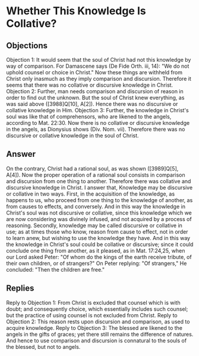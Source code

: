 # Whether This Knowledge Is Collative?
## Objections
Objection 1: It would seem that the soul of Christ had not this knowledge by way of comparison. For Damascene says (De Fide Orth. iii, 14): "We do not uphold counsel or choice in Christ." Now these things are withheld from Christ only inasmuch as they imply comparison and discursion. Therefore it seems that there was no collative or discursive knowledge in Christ.
Objection 2: Further, man needs comparison and discursion of reason in order to find out the unknown. But the soul of Christ knew everything, as was said above ([3988]Q[10], A[2]). Hence there was no discursive or collative knowledge in Him.
Objection 3: Further, the knowledge in Christ's soul was like that of comprehensors, who are likened to the angels, according to Mat. 22:30. Now there is no collative or discursive knowledge in the angels, as Dionysius shows (Div. Nom. vii). Therefore there was no discursive or collative knowledge in the soul of Christ.
## Answer
On the contrary, Christ had a rational soul, as was shown ([3989]Q[5], A[4]). Now the proper operation of a rational soul consists in comparison and discursion from one thing to another. Therefore there was collative and discursive knowledge in Christ.
I answer that, Knowledge may be discursive or collative in two ways. First, in the acquisition of the knowledge, as happens to us, who proceed from one thing to the knowledge of another, as from causes to effects, and conversely. And in this way the knowledge in Christ's soul was not discursive or collative, since this knowledge which we are now considering was divinely infused, and not acquired by a process of reasoning. Secondly, knowledge may be called discursive or collative in use; as at times those who know, reason from cause to effect, not in order to learn anew, but wishing to use the knowledge they have. And in this way the knowledge in Christ's soul could be collative or discursive; since it could conclude one thing from another, as it pleased, as in Mat. 17:24,25, when our Lord asked Peter: "Of whom do the kings of the earth receive tribute, of their own children, or of strangers?" On Peter replying: "Of strangers," He concluded: "Then the children are free."
## Replies
Reply to Objection 1: From Christ is excluded that counsel which is with doubt; and consequently choice, which essentially includes such counsel; but the practice of using counsel is not excluded from Christ.
Reply to Objection 2: This reason rests upon discursion and comparison, as used to acquire knowledge.
Reply to Objection 3: The blessed are likened to the angels in the gifts of graces; yet there still remains the difference of natures. And hence to use comparison and discursion is connatural to the souls of the blessed, but not to angels.